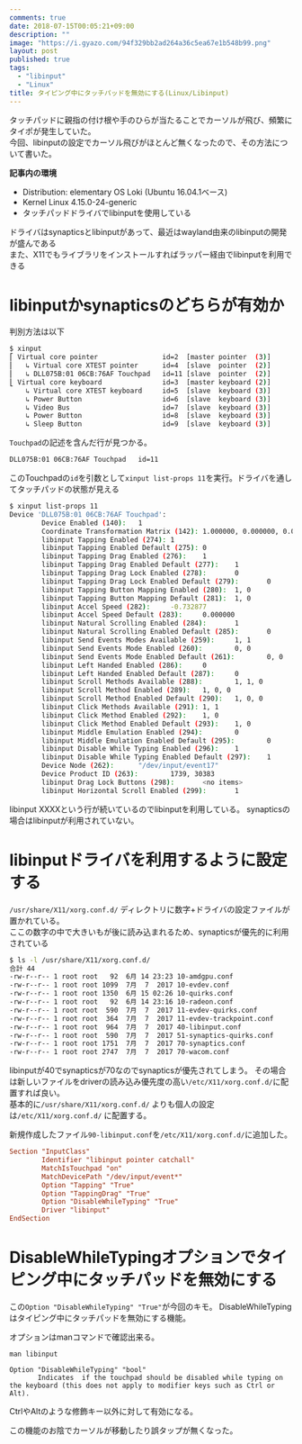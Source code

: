 ```yaml
---
comments: true
date: 2018-07-15T00:05:21+09:00
description: ""
image: "https://i.gyazo.com/94f329bb2ad264a36c5ea67e1b548b99.png"
layout: post
published: true
tags:
  - "libinput"
  - "Linux"
title: タイピング中にタッチパッドを無効にする(Linux/Libinput)
---
```


タッチパッドに親指の付け根や手のひらが当たることでカーソルが飛び、頻繁にタイポが発生していた。  
今回、libinputの設定でカーソル飛びがほとんど無くなったので、その方法について書いた。

**記事内の環境**

- Distribution: elementary OS Loki (Ubuntu 16.04.1ベース)
- Kernel Linux 4.15.0-24-generic
- タッチパッドドライバでlibinputを使用している

ドライバはsynapticsとlibinputがあって、最近はwayland由来のlibinputの開発が盛んである  
また、X11でもライブラリをインストールすればラッパー経由でlibinputを利用できる

# libinputかsynapticsのどちらが有効か

判別方法は以下

```bash
$ xinput
⎡ Virtual core pointer                id=2  [master pointer  (3)]
⎜   ↳ Virtual core XTEST pointer      id=4  [slave  pointer  (2)]
⎜   ↳ DLL075B:01 06CB:76AF Touchpad   id=11 [slave  pointer  (2)]
⎣ Virtual core keyboard               id=3  [master keyboard (2)]
    ↳ Virtual core XTEST keyboard     id=5  [slave  keyboard (3)]
    ↳ Power Button                    id=6  [slave  keyboard (3)]
    ↳ Video Bus                       id=7  [slave  keyboard (3)]
    ↳ Power Button                    id=8  [slave  keyboard (3)]
    ↳ Sleep Button                    id=9  [slave  keyboard (3)]
```

`Touchpad`の記述を含んだ行が見つかる。
```bash
DLL075B:01 06CB:76AF Touchpad   id=11
```

このTouchpadの`id`を引数として`xinput list-props 11`を実行。ドライバを通してタッチパッドの状態が見える

```bash
$ xinput list-props 11
Device 'DLL075B:01 06CB:76AF Touchpad':
        Device Enabled (140):   1
        Coordinate Transformation Matrix (142): 1.000000, 0.000000, 0.000000, 0.000000, 1.000000, 0.000000, 0.000000, 0.000000, 1.000000
        libinput Tapping Enabled (274): 1
        libinput Tapping Enabled Default (275): 0
        libinput Tapping Drag Enabled (276):    1
        libinput Tapping Drag Enabled Default (277):    1
        libinput Tapping Drag Lock Enabled (278):       0
        libinput Tapping Drag Lock Enabled Default (279):       0
        libinput Tapping Button Mapping Enabled (280):  1, 0
        libinput Tapping Button Mapping Default (281):  1, 0
        libinput Accel Speed (282):     -0.732877
        libinput Accel Speed Default (283):     0.000000
        libinput Natural Scrolling Enabled (284):       1
        libinput Natural Scrolling Enabled Default (285):       0
        libinput Send Events Modes Available (259):     1, 1
        libinput Send Events Mode Enabled (260):        0, 0
        libinput Send Events Mode Enabled Default (261):        0, 0
        libinput Left Handed Enabled (286):     0
        libinput Left Handed Enabled Default (287):     0
        libinput Scroll Methods Available (288):        1, 1, 0
        libinput Scroll Method Enabled (289):   1, 0, 0
        libinput Scroll Method Enabled Default (290):   1, 0, 0
        libinput Click Methods Available (291): 1, 1
        libinput Click Method Enabled (292):    1, 0
        libinput Click Method Enabled Default (293):    1, 0
        libinput Middle Emulation Enabled (294):        0
        libinput Middle Emulation Enabled Default (295):        0
        libinput Disable While Typing Enabled (296):    1
        libinput Disable While Typing Enabled Default (297):    1
        Device Node (262):      "/dev/input/event17"
        Device Product ID (263):        1739, 30383
        libinput Drag Lock Buttons (298):       <no items>
        libinput Horizontal Scroll Enabled (299):       1
```

libinput XXXXという行が続いているのでlibinputを利用している。
synapticsの場合はlibinputが利用されていない。


# libinputドライバを利用するように設定する

`/usr/share/X11/xorg.conf.d/` ディレクトリに数字+ドライバの設定ファイルが置かれている。  
ここの数字の中で大きいもが後に読み込まれるため、synapticsが優先的に利用されている



```bash
$ ls -l /usr/share/X11/xorg.conf.d/
合計 44
-rw-r--r-- 1 root root   92  6月 14 23:23 10-amdgpu.conf
-rw-r--r-- 1 root root 1099  7月  7  2017 10-evdev.conf
-rw-r--r-- 1 root root 1350  6月 15 02:26 10-quirks.conf
-rw-r--r-- 1 root root   92  6月 14 23:16 10-radeon.conf
-rw-r--r-- 1 root root  590  7月  7  2017 11-evdev-quirks.conf
-rw-r--r-- 1 root root  364  7月  7  2017 11-evdev-trackpoint.conf
-rw-r--r-- 1 root root  964  7月  7  2017 40-libinput.conf
-rw-r--r-- 1 root root  590  7月  7  2017 51-synaptics-quirks.conf
-rw-r--r-- 1 root root 1751  7月  7  2017 70-synaptics.conf
-rw-r--r-- 1 root root 2747  7月  7  2017 70-wacom.conf
```

libinputが40でsynapticsが70なのでsynapticsが優先されてしまう。
その場合は新しいファイルをdriverの読み込み優先度の高い`/etc/X11/xorg.conf.d/`に配置すれば良い。  
基本的に`/usr/share/X11/xorg.conf.d/` よりも個人の設定は`/etc/X11/xorg.conf.d/` に配置する。

新規作成したファイル`90-libinput.conf`を`/etc/X11/xorg.conf.d/`に追加した。 

```conf
Section "InputClass"
        Identifier "libinput pointer catchall"
        MatchIsTouchpad "on"
        MatchDevicePath "/dev/input/event*"
        Option "Tapping" "True"
        Option "TappingDrag" "True"
        Option "DisableWhileTyping" "True"
        Driver "libinput"
EndSection
```

# DisableWhileTypingオプションでタイピング中にタッチパッドを無効にする

この`Option "DisableWhileTyping" "True"`が今回のキモ。
DisableWhileTypingはタイピング中にタッチパッドを無効にする機能。 

オプションはmanコマンドで確認出来る。
```
man libinput
```

```man
Option "DisableWhileTyping" "bool"
       Indicates  if the touchpad should be disabled while typing on the keyboard (this does not apply to modifier keys such as Ctrl or Alt).
```

CtrlやAltのような修飾キー以外に対して有効になる。

この機能のお陰でカーソルが移動したり誤タップが無くなった。
